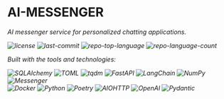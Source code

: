 <div id="top">

<!-- HEADER STYLE: MODERN -->
<div align="left" style="position: relative; width: 100%; height: 100%; ">

# AI-MESSENGER

<em>AI messenger service for personalized chatting applications.<em>

<!-- BADGES -->
<img src="https://img.shields.io/github/license/timfdev/ai-messenger?style=flat&logo=opensourceinitiative&logoColor=white&color=0080ff" alt="license">
<img src="https://img.shields.io/github/last-commit/timfdev/ai-messenger?style=flat&logo=git&logoColor=white&color=0080ff" alt="last-commit">
<img src="https://img.shields.io/github/languages/top/timfdev/ai-messenger?style=flat&color=0080ff" alt="repo-top-language">
<img src="https://img.shields.io/github/languages/count/timfdev/ai-messenger?style=flat&color=0080ff" alt="repo-language-count">

<em>Built with the tools and technologies:</em>

<img src="https://img.shields.io/badge/SQLAlchemy-D71F00.svg?style=flat&logo=SQLAlchemy&logoColor=white" alt="SQLAlchemy">
<img src="https://img.shields.io/badge/TOML-9C4121.svg?style=flat&logo=TOML&logoColor=white" alt="TOML">
<img src="https://img.shields.io/badge/tqdm-FFC107.svg?style=flat&logo=tqdm&logoColor=black" alt="tqdm">
<img src="https://img.shields.io/badge/FastAPI-009688.svg?style=flat&logo=FastAPI&logoColor=white" alt="FastAPI">
<img src="https://img.shields.io/badge/LangChain-1C3C3C.svg?style=flat&logo=LangChain&logoColor=white" alt="LangChain">
<img src="https://img.shields.io/badge/NumPy-013243.svg?style=flat&logo=NumPy&logoColor=white" alt="NumPy">
<img src="https://img.shields.io/badge/Messenger-00B2FF.svg?style=flat&logo=Messenger&logoColor=white" alt="Messenger">
<br>
<img src="https://img.shields.io/badge/Docker-2496ED.svg?style=flat&logo=Docker&logoColor=white" alt="Docker">
<img src="https://img.shields.io/badge/Python-3776AB.svg?style=flat&logo=Python&logoColor=white" alt="Python">
<img src="https://img.shields.io/badge/Poetry-60A5FA.svg?style=flat&logo=Poetry&logoColor=white" alt="Poetry">
<img src="https://img.shields.io/badge/AIOHTTP-2C5BB4.svg?style=flat&logo=AIOHTTP&logoColor=white" alt="AIOHTTP">
<img src="https://img.shields.io/badge/OpenAI-412991.svg?style=flat&logo=OpenAI&logoColor=white" alt="OpenAI">
<img src="https://img.shields.io/badge/Pydantic-E92063.svg?style=flat&logo=Pydantic&logoColor=white" alt="Pydantic">

</div>
</div>
<br clear="right">

---

## Table of Contents

<details>
<summary>Table of Contents</summary>

- [Table of Contents](#table-of-contents)
- [Overview](#overview)
- [Features](#features)
- [Project Index](#project-index)
- [Getting Started](#getting-started)
  - [Prerequisites](#prerequisites)
  - [Installation](#installation)
  - [Usage](#usage)

</details>

---

## Overview

ai-messenger is a simple implementation of a messenger service for [tinder-ai](https://github.com/timfdev/tinder-ai)

## Features

|     | Feature             | Description                                                                    |
| :-- | :------------------ | :----------------------------------------------------------------------------- |
| 💬  | Message Generation  | Two endpoints: `/generate/opener` and `/generate/reply` for conversation flow. |
| 👤  | Profile-Based       | Accepts detailed user profiles to personalize message output.                  |
| 🕓  | Conversation Memory | Stores and retrieves chat history via a database.                              |
| 📍  | Location Awareness  | Integrates Google Maps API to handle place mentions in messages.               |
| 🤖  | Smart Agent         | Uses LangChain to manage context and determine meeting readiness.              |
| 🛠️  | Tools Integration   | Includes place lookup and detail fetch tools within the agent pipeline.        |
|     |

---

### Project Index

<details open>
	<summary><b><code>AI-MESSENGER/</code></b></summary>
	<!-- __root__ Submodule -->
	<details>
		<summary><b>__root__</b></summary>
		<blockquote>
			<div class='directory-path' style='padding: 8px 0; color: #666;'>
				<code><b>⦿ __root__</b></code>
			<table style='width: 100%; border-collapse: collapse;'>
			<thead>
				<tr style='background-color: #f8f9fa;'>
					<th style='width: 30%; text-align: left; padding: 8px;'>File Name</th>
					<th style='text-align: left; padding: 8px;'>Summary</th>
				</tr>
			</thead>
				<tr style='border-bottom: 1px solid #eee;'>
					<td style='padding: 8px;'><b><a href='https://github.com/timfdev/ai-messenger/blob/master/requirements.txt'>requirements.txt</a></b></td>
					<td style='padding: 8px;'>Define dependencies for Python packages in the requirements.txt file based on specified versions and conditions.</td>
				</tr>
				<tr style='border-bottom: 1px solid #eee;'>
					<td style='padding: 8px;'><b><a href='https://github.com/timfdev/ai-messenger/blob/master/Dockerfile'>Dockerfile</a></b></td>
					<td style='padding: 8px;'>- Define the Docker environment for the Python application, setting up dependencies, paths, and ports<br>- Organize the project structure, ensuring proper isolation and access to shared resources<br>- Streamline deployment and execution with defined configurations.</td>
				</tr>
				<tr style='border-bottom: 1px solid #eee;'>
					<td style='padding: 8px;'><b><a href='https://github.com/timfdev/ai-messenger/blob/master/Makefile'>Makefile</a></b></td>
					<td style='padding: 8px;'>- Clean-db, init-db, reset-db, test-agent<br>- Use these commands to maintain and test the database effectively.</td>
				</tr>
				<tr style='border-bottom: 1px solid #eee;'>
					<td style='padding: 8px;'><b><a href='https://github.com/timfdev/ai-messenger/blob/master/docker-compose.yml'>docker-compose.yml</a></b></td>
					<td style='padding: 8px;'>- Define a service named messenger in the docker-compose.yml file<br>- It builds an image using the specified Dockerfile, exposes port 8080, loads environment variables from.env, and mounts a volume for the messenger-db-data<br>- This service configuration sets up the necessary environment for the messenger application to run within the project architecture.</td>
				</tr>
				<tr style='border-bottom: 1px solid #eee;'>
					<td style='padding: 8px;'><b><a href='https://github.com/timfdev/ai-messenger/blob/master/pyproject.toml'>pyproject.toml</a></b></td>
					<td style='padding: 8px;'>- Define the projects dependencies and configuration settings in the pyproject.toml file<br>- This file specifies the project name, version, authors, and required packages<br>- It sets up the environment for the AI Messenger application, including Python version, FastAPI framework, and various libraries for language processing and mapping functionalities.</td>
				</tr>
				<tr style='border-bottom: 1px solid #eee;'>
					<td style='padding: 8px;'><b><a href='https://github.com/timfdev/ai-messenger/blob/master/main.py'>main.py</a></b></td>
					<td style='padding: 8px;'>Authenticate and initiate a session using mock messenger service in the Tinder AI project.</td>
				</tr>
			</table>
		</blockquote>
	</details>
	<!-- app Submodule -->
	<details>
		<summary><b>app</b></summary>
		<blockquote>
			<div class='directory-path' style='padding: 8px 0; color: #666;'>
				<code><b>⦿ app</b></code>
			<table style='width: 100%; border-collapse: collapse;'>
			<thead>
				<tr style='background-color: #f8f9fa;'>
					<th style='width: 30%; text-align: left; padding: 8px;'>File Name</th>
					<th style='text-align: left; padding: 8px;'>Summary</th>
				</tr>
			</thead>
				<tr style='border-bottom: 1px solid #eee;'>
					<td style='padding: 8px;'><b><a href='https://github.com/timfdev/ai-messenger/blob/master/app/main.py'>main.py</a></b></td>
					<td style='padding: 8px;'>- Define a FastAPI instance for a Messenger Service API, including health check endpoints and a message router for versioned messaging functionality<br>- The API is configured with a specified title, description, version, and server details<br>- When executed, the app runs on the specified host and port using uvicorn.</td>
				</tr>
				<tr style='border-bottom: 1px solid #eee;'>
					<td style='padding: 8px;'><b><a href='https://github.com/timfdev/ai-messenger/blob/master/app/dependencies.py'>dependencies.py</a></b></td>
					<td style='padding: 8px;'>- Manage the lifespan of the DatingAgent within the FastAPI app by creating and shutting down the agent appropriately<br>- The <code>dependencies.py</code> file sets up the DatingAgent with the personal profile and provides a method to retrieve the DatingAgent instance when needed<br>- This ensures seamless integration of the DatingAgent functionality within the app architecture.</td>
				</tr>
			</table>
			<!-- v1 Submodule -->
			<details>
				<summary><b>v1</b></summary>
				<blockquote>
					<div class='directory-path' style='padding: 8px 0; color: #666;'>
						<code><b>⦿ app.v1</b></code>
					<!-- endpoints Submodule -->
					<details>
						<summary><b>endpoints</b></summary>
						<blockquote>
							<div class='directory-path' style='padding: 8px 0; color: #666;'>
								<code><b>⦿ app.v1.endpoints</b></code>
							<table style='width: 100%; border-collapse: collapse;'>
							<thead>
								<tr style='background-color: #f8f9fa;'>
									<th style='width: 30%; text-align: left; padding: 8px;'>File Name</th>
									<th style='text-align: left; padding: 8px;'>Summary</th>
								</tr>
							</thead>
								<tr style='border-bottom: 1px solid #eee;'>
									<td style='padding: 8px;'><b><a href='https://github.com/timfdev/ai-messenger/blob/master/app/v1/endpoints/message.py'>message.py</a></b></td>
									<td style='padding: 8px;'>- Generate opening and reply messages based on user profiles and conversation history<br>- Handles exceptions like MatchReadyException and provides appropriate HTTP status codes for errors<br>- Uses FastAPI for routing and dependency injection for agent handling<br>- Logs errors for debugging purposes.</td>
								</tr>
							</table>
						</blockquote>
					</details>
				</blockquote>
			</details>
			<!-- src Submodule -->
			<details>
				<summary><b>src</b></summary>
				<blockquote>
					<div class='directory-path' style='padding: 8px 0; color: #666;'>
						<code><b>⦿ app.src</b></code>
					<table style='width: 100%; border-collapse: collapse;'>
					<thead>
						<tr style='background-color: #f8f9fa;'>
							<th style='width: 30%; text-align: left; padding: 8px;'>File Name</th>
							<th style='text-align: left; padding: 8px;'>Summary</th>
						</tr>
					</thead>
						<tr style='border-bottom: 1px solid #eee;'>
							<td style='padding: 8px;'><b><a href='https://github.com/timfdev/ai-messenger/blob/master/app/src/agents.py'>agents.py</a></b></td>
							<td style='padding: 8px;'>- Create an AI-powered dating agent that manages conversations, evaluates meeting readiness, and refines responses for engaging interactions<br>- The agent interacts with users, handles messages, and updates conversation states based on user profiles and message history<br>- It utilizes tools, prompts, and memory to facilitate natural and meaningful conversations, enhancing the overall user experience.</td>
						</tr>
						<tr style='border-bottom: 1px solid #eee;'>
							<td style='padding: 8px;'><b><a href='https://github.com/timfdev/ai-messenger/blob/master/app/src/prompts.py'>prompts.py</a></b></td>
							<td style='padding: 8px;'>- Generate task prompts, dating agent prompts, refinement prompts, and readiness prompts based on user profiles and conversation analysis<br>- These prompts guide natural, engaging, and authentic interactions, ensuring concise, playful, and context-aware messaging.</td>
						</tr>
						<tr style='border-bottom: 1px solid #eee;'>
							<td style='padding: 8px;'><b><a href='https://github.com/timfdev/ai-messenger/blob/master/app/src/profiles.py'>profiles.py</a></b></td>
							<td style='padding: 8px;'>Define the main user profile data for matching within the apps architecture.</td>
						</tr>
						<tr style='border-bottom: 1px solid #eee;'>
							<td style='padding: 8px;'><b><a href='https://github.com/timfdev/ai-messenger/blob/master/app/src/tools.py'>tools.py</a></b></td>
							<td style='padding: 8px;'>- Implementing tools for location-based services, the code in tools.py facilitates searching for nearby venues and retrieving details about specific places<br>- It leverages Google Maps API to provide top venue suggestions based on user coordinates and specified criteria<br>- Additionally, it enables users to access detailed information about a particular place by name and area input.</td>
						</tr>
					</table>
				</blockquote>
			</details>
			<!-- db Submodule -->
			<details>
				<summary><b>db</b></summary>
				<blockquote>
					<div class='directory-path' style='padding: 8px 0; color: #666;'>
						<code><b>⦿ app.db</b></code>
					<table style='width: 100%; border-collapse: collapse;'>
					<thead>
						<tr style='background-color: #f8f9fa;'>
							<th style='width: 30%; text-align: left; padding: 8px;'>File Name</th>
							<th style='text-align: left; padding: 8px;'>Summary</th>
						</tr>
					</thead>
						<tr style='border-bottom: 1px solid #eee;'>
							<td style='padding: 8px;'><b><a href='https://github.com/timfdev/ai-messenger/blob/master/app/db/database.py'>database.py</a></b></td>
							<td style='padding: 8px;'>- Initialize and manage the database for the project<br>- Create tables, establish a database connection, and provide functions to interact with the database<br>- Includes methods to reset and clear data<br>- The file sets up the database structure and operations, ensuring smooth data management within the application.</td>
						</tr>
						<tr style='border-bottom: 1px solid #eee;'>
							<td style='padding: 8px;'><b><a href='https://github.com/timfdev/ai-messenger/blob/master/app/db/models.py'>models.py</a></b></td>
							<td style='padding: 8px;'>- Define database models for chat conversations and messages, facilitating storage and retrieval of chat data<br>- Includes functions to convert database entities to higher-level conversation states and messages<br>- Supports seamless integration with other components for a comprehensive chat application.</td>
						</tr>
					</table>
				</blockquote>
			</details>
			<!-- schemas Submodule -->
			<details>
				<summary><b>schemas</b></summary>
				<blockquote>
					<div class='directory-path' style='padding: 8px 0; color: #666;'>
						<code><b>⦿ app.schemas</b></code>
					<table style='width: 100%; border-collapse: collapse;'>
					<thead>
						<tr style='background-color: #f8f9fa;'>
							<th style='width: 30%; text-align: left; padding: 8px;'>File Name</th>
							<th style='text-align: left; padding: 8px;'>Summary</th>
						</tr>
					</thead>
						<tr style='border-bottom: 1px solid #eee;'>
							<td style='padding: 8px;'><b><a href='https://github.com/timfdev/ai-messenger/blob/master/app/schemas/models.py'>models.py</a></b></td>
							<td style='padding: 8px;'>- Define a model for evaluating meeting readiness based on message analysis<br>- Include fields for readiness status and rationale<br>- Implement a dataclass for managing conversation state, tracking messages, and readiness status<br>- Utilize a memory buffer for chat history storage.</td>
						</tr>
					</table>
				</blockquote>
			</details>
		</blockquote>
	</details>
	<!-- shared Submodule -->
	<details>
		<summary><b>shared</b></summary>
		<blockquote>
			<div class='directory-path' style='padding: 8px 0; color: #666;'>
				<code><b>⦿ shared</b></code>
			<table style='width: 100%; border-collapse: collapse;'>
			<thead>
				<tr style='background-color: #f8f9fa;'>
					<th style='width: 30%; text-align: left; padding: 8px;'>File Name</th>
					<th style='text-align: left; padding: 8px;'>Summary</th>
				</tr>
			</thead>
				<tr style='border-bottom: 1px solid #eee;'>
					<td style='padding: 8px;'><b><a href='https://github.com/timfdev/ai-messenger/blob/master/shared/exceptions.py'>exceptions.py</a></b></td>
					<td style='padding: 8px;'>- Define a custom exception, MatchReadyException, signaling a match is already prepared for a meeting<br>- It accepts either a ConversationState object or a string message<br>- The exception message includes details about the ready match.</td>
				</tr>
				<tr style='border-bottom: 1px solid #eee;'>
					<td style='padding: 8px;'><b><a href='https://github.com/timfdev/ai-messenger/blob/master/shared/models.py'>models.py</a></b></td>
					<td style='padding: 8px;'>- Define models for messaging and matching profiles<br>- The <code>Message</code> class represents a message with its direction, while <code>MatchProfile</code> captures details about a users profile and messages<br>- <code>OpeningMessageRequest</code> and <code>ReplyRequest</code> are used for message interactions<br>- These models structure data for messaging functionality within the project.</td>
				</tr>
			</table>
		</blockquote>
	</details>
</details>

---

## Getting Started

### Prerequisites

This project requires the following dependencies:

- **Programming Language:** Python
- **Package Manager:** Pip, Poetry
- **Container Runtime:** Docker

### Installation

Build ai-messenger from the source and intsall dependencies:

1. **Clone the repository:**

   ```sh
   ❯ git clone https://github.com/timfdev/ai-messenger
   ```

2. **Navigate to the project directory:**

   ```sh
   ❯ cd ai-messenger
   ```

3. **Install the dependencies:**

<!-- SHIELDS BADGE CURRENTLY DISABLED -->

    <!-- [![docker][docker-shield]][docker-link] -->
    <!-- REFERENCE LINKS -->
    <!-- [docker-shield]: https://img.shields.io/badge/Docker-2CA5E0.svg?style={badge_style}&logo=docker&logoColor=white -->
    <!-- [docker-link]: https://www.docker.com/ -->

    **Using [docker](https://www.docker.com/):**

    ```sh
    ❯ docker build -t timfdev/ai-messenger .
    ```

<!-- SHIELDS BADGE CURRENTLY DISABLED -->

    <!-- [![pip][pip-shield]][pip-link] -->
    <!-- REFERENCE LINKS -->
    <!-- [pip-shield]: https://img.shields.io/badge/Pip-3776AB.svg?style={badge_style}&logo=pypi&logoColor=white -->
    <!-- [pip-link]: https://pypi.org/project/pip/ -->

    **Using [pip](https://pypi.org/project/pip/):**

    ```sh
    ❯ pip install -r requirements.txt
    ```

<!-- SHIELDS BADGE CURRENTLY DISABLED -->

    <!-- [![poetry][poetry-shield]][poetry-link] -->
    <!-- REFERENCE LINKS -->
    <!-- [poetry-shield]: https://img.shields.io/endpoint?url=https://python-poetry.org/badge/v0.json -->
    <!-- [poetry-link]: https://python-poetry.org/ -->

    **Using [poetry](https://python-poetry.org/):**

    ```sh
    ❯ poetry install
    ```

### Usage

Run the project with:

**Using [docker](https://www.docker.com/):**

```sh
docker compose up --build
```

[back-to-top]: https://img.shields.io/badge/-BACK_TO_TOP-151515?style=flat-square

---
